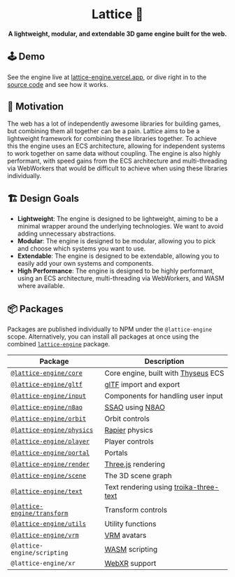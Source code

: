 <div align="center">
  <h1>Lattice 💎</h1>
  <strong>A lightweight, modular, and extendable 3D game engine built for the web.</strong>
</div>

## 🕹️ Demo

See the engine live at [lattice-engine.vercel.app](https://lattice-engine.vercel.app/), or dive right in to the [source code](./examples/src/demos/) and see how it works.

## 🤔 Motivation

The web has a lot of independently awesome libraries for building games, but combining them all together can be a pain. Lattice aims to be a lightweight framework for combining these libraries together. To achieve this the engine uses an ECS architecture, allowing for independent systems to work together on same data without coupling. The engine is also highly performant, with speed gains from the ECS architecture and multi-threading via WebWorkers that would be difficult to achieve when using these libraries individually.

## 🏗️ Design Goals

- **Lightweight**: The engine is designed to be lightweight, aiming to be a minimal wrapper around the underlying technologies. We want to avoid adding unnecessary abstractions.
- **Modular**: The engine is designed to be modular, allowing you to pick and choose which systems you want to use.
- **Extendable**: The engine is designed to be extendable, allowing you to easily add your own systems and components.
- **High Performance**: The engine is designed to be highly performant, using an ECS architecture, multi-threading via WebWorkers, and WASM where available.

## 📦 Packages

Packages are published individually to NPM under the `@lattice-engine` scope. Alternatively, you can install all packages at once using the combined [`lattice-engine`](./packages/lattice-engine) package.

| Package                                             | Description                                                                                                          |
| --------------------------------------------------- | -------------------------------------------------------------------------------------------------------------------- |
| [`@lattice-engine/core`](./packages/core)           | Core engine, built with [Thyseus](https://github.com/JaimeGensler/thyseus) ECS                                       |
| [`@lattice-engine/gltf`](./packages/gltf)           | [glTF](https://github.com/KhronosGroup/glTF) import and export                                                       |
| [`@lattice-engine/input`](./packages/input)         | Components for handling user input                                                                                   |
| [`@lattice-engine/n8ao`](./packages/n8ao)           | [SSAO](https://en.wikipedia.org/wiki/Screen_space_ambient_occlusion) using [N8AO](https://github.com/N8python/n8ao)  |
| [`@lattice-engine/orbit`](./packages/orbit)         | Orbit controls                                                                                                       |
| [`@lattice-engine/physics`](./packages/physics)     | [Rapier](https://rapier.rs) physics                                                                                  |
| [`@lattice-engine/player`](./packages/player)       | Player controls                                                                                                      |
| [`@lattice-engine/portal`](./packages/portal)       | Portals                                                                                                              |
| [`@lattice-engine/render`](./packages/render)       | [Three.js](https://threejs.org) rendering                                                                            |
| [`@lattice-engine/scene`](./packages/scene)         | The 3D scene graph                                                                                                   |
| [`@lattice-engine/text`](./packages/text)           | Text rendering using [troika-three-text](https://github.com/protectwise/troika/tree/main/packages/troika-three-text) |
| [`@lattice-engine/transform`](./packages/transform) | Transform controls                                                                                                   |
| [`@lattice-engine/utils`](./packages/utils)         | Utility functions                                                                                                    |
| [`@lattice-engine/vrm`](./packages/vrm)             | [VRM](https://vrm.dev/en) avatars                                                                                    |
| `@lattice-engine/scripting`                         | [WASM](https://webassembly.org) scripting                                                                            |
| `@lattice-engine/xr`                                | [WebXR](https://developer.mozilla.org/en-US/docs/Web/API/WebXR_Device_API) support                                   |
